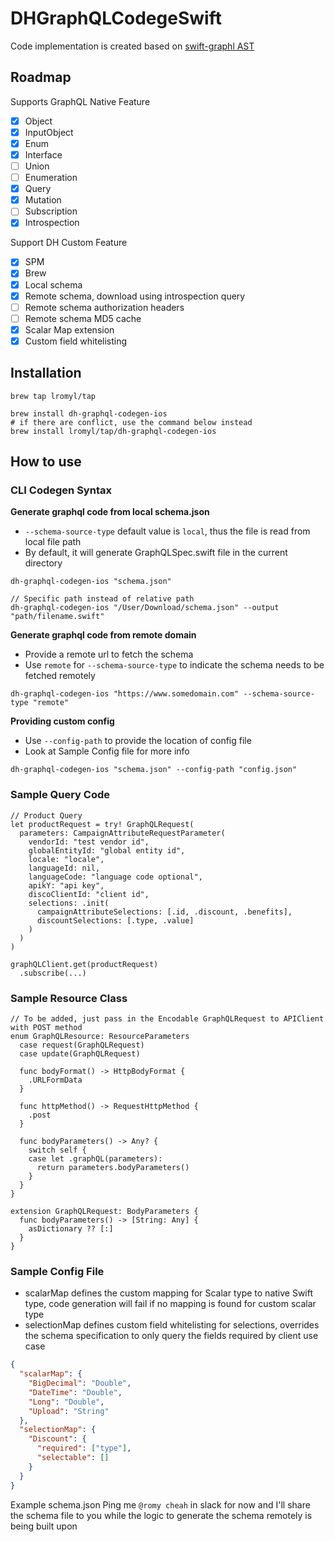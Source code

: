 # DHGraphQLCodegeSwift

Code implementation is created based on [swift-graphl AST](https://github.com/maticzav/swift-graphql)

## Roadmap

Supports GraphQL Native Feature
- [x] Object
- [x] InputObject
- [x] Enum
- [x] Interface
- [ ] Union
- [ ] Enumeration
- [x] Query
- [x] Mutation
- [ ] Subscription
- [x] Introspection

Support DH Custom Feature
- [x] SPM
- [x] Brew
- [x] Local schema
- [x] Remote schema, download using introspection query
- [ ] Remote schema authorization headers
- [ ] Remote schema MD5 cache
- [x] Scalar Map extension
- [x] Custom field whitelisting

## Installation
```
brew tap lromyl/tap

brew install dh-graphql-codegen-ios
# if there are conflict, use the command below instead 
brew install lromyl/tap/dh-graphql-codegen-ios 
```

## How to use

### CLI Codegen Syntax
**Generate graphql code from local schema.json**
- `--schema-source-type` default value is `local`, thus the file is read from local file path
- By default, it will generate GraphQLSpec.swift file in the current directory
```
dh-graphql-codegen-ios "schema.json"

// Specific path instead of relative path
dh-graphql-codegen-ios "/User/Download/schema.json" --output "path/filename.swift"
```

**Generate graphql code from remote domain**
- Provide a remote url to fetch the schema
- Use `remote` for `--schema-source-type` to indicate the schema needs to be fetched remotely
```
dh-graphql-codegen-ios "https://www.somedomain.com" --schema-source-type "remote"
```

**Providing custom config**
- Use `--config-path` to provide the location of config file
- Look at Sample Config file for more info 
```
dh-graphql-codegen-ios "schema.json" --config-path "config.json"
```

### Sample Query Code
```
// Product Query
let productRequest = try! GraphQLRequest(
  parameters: CampaignAttributeRequestParameter(
    vendorId: "test vendor id",
    globalEntityId: "global entity id",
    locale: "locale",
    languageId: nil,
    languageCode: "language code optional",
    apikY: "api key",
    discoClientId: "client id",
    selections: .init(
      campaignAttributeSelections: [.id, .discount, .benefits],
      discountSelections: [.type, .value]
    )
  )
)

graphQLClient.get(productRequest)
  .subscribe(...)
```

### Sample Resource Class
```
// To be added, just pass in the Encodable GraphQLRequest to APIClient with POST method
enum GraphQLResource: ResourceParameters
  case request(GraphQLRequest)
  case update(GraphQLRequest)

  func bodyFormat() -> HttpBodyFormat {
    .URLFormData
  }
  
  func httpMethod() -> RequestHttpMethod {
    .post
  }
  
  func bodyParameters() -> Any? {
    switch self {
    case let .graphQL(parameters):
      return parameters.bodyParameters()
    }
  }
}

extension GraphQLRequest: BodyParameters {
  func bodyParameters() -> [String: Any] {
    asDictionary ?? [:]
  }
}
```

### Sample Config File
- scalarMap defines the custom mapping for Scalar type to native Swift type, code generation will fail if no mapping is found for custom scalar type
- selectionMap defines custom field whitelisting for selections, overrides the schema specification to only query the fields required by client use case

```JSON
{
  "scalarMap": {
    "BigDecimal": "Double",
    "DateTime": "Double",
    "Long": "Double",
    "Upload": "String"
  },
  "selectionMap": {
    "Discount": {
      "required": ["type"],
      "selectable": []
    }
  }
}
```

Example schema.json
Ping me `@romy cheah` in slack for now and I'll share the schema file to you while the logic to generate the schema remotely is being built upon

